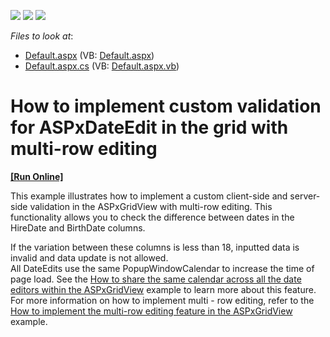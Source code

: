 <!-- default badges list -->
![](https://img.shields.io/endpoint?url=https://codecentral.devexpress.com/api/v1/VersionRange/128541154/12.2.6%2B)
[![](https://img.shields.io/badge/Open_in_DevExpress_Support_Center-FF7200?style=flat-square&logo=DevExpress&logoColor=white)](https://supportcenter.devexpress.com/ticket/details/E4591)
[![](https://img.shields.io/badge/📖_How_to_use_DevExpress_Examples-e9f6fc?style=flat-square)](https://docs.devexpress.com/GeneralInformation/403183)
<!-- default badges end -->
<!-- default file list -->
*Files to look at*:

* [Default.aspx](./CS/WebSite/Default.aspx) (VB: [Default.aspx](./VB/WebSite/Default.aspx))
* [Default.aspx.cs](./CS/WebSite/Default.aspx.cs) (VB: [Default.aspx.vb](./VB/WebSite/Default.aspx.vb))
<!-- default file list end -->
# How to implement custom validation for ASPxDateEdit in the grid with multi-row editing
<!-- run online -->
**[[Run Online]](https://codecentral.devexpress.com/e4591/)**
<!-- run online end -->


<p>This example illustrates how to implement a custom client-side and server-side validation in the ASPxGridView with multi-row editing. This functionality allows you to check the difference between dates in the HireDate and BirthDate columns.</p><p>If the variation between these columns is less than 18, inputted data is invalid and data update is not allowed. <br />
All DateEdits use the same PopupWindowCalendar to increase the time of page load. See the <a href="https://www.devexpress.com/Support/Center/p/E1452">How to share the same calendar across all the date editors within the ASPxGridView</a> example to learn more about this feature. <br />
For more information on how to implement multi - row editing, refer to the <a href="https://www.devexpress.com/Support/Center/p/E324">How to implement the multi-row editing feature in the ASPxGridView</a> example.</p>

<br/>


